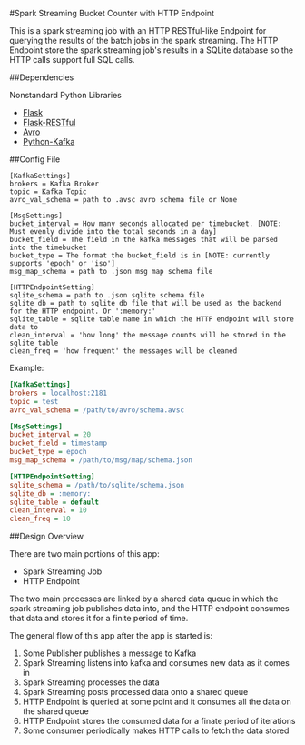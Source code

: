 #Spark Streaming Bucket Counter with HTTP Endpoint

This is a spark streaming job with an HTTP RESTful-like Endpoint for querying the results of the batch jobs in the spark streaming. The HTTP Endpoint store the spark streaming job's results in a SQLite database so the HTTP calls support full SQL calls.

##Dependencies

Nonstandard Python Libraries
- [Flask](http://flask.pocoo.org)
- [Flask-RESTful](https://flask-restful.readthedocs.org/en/0.3.4/)
- [Avro](http://avro.apache.org)
- [Python-Kafka](https://github.com/mumrah/kafka-python)

##Config File

```
[KafkaSettings]
brokers = Kafka Broker 
topic = Kafka Topic
avro_val_schema = path to .avsc avro schema file or None

[MsgSettings]
bucket_interval = How many seconds allocated per timebucket. [NOTE: Must evenly divide into the total seconds in a day]
bucket_field = The field in the kafka messages that will be parsed into the timebucket
bucket_type = The format the bucket_field is in [NOTE: currently supports 'epoch' or 'iso']
msg_map_schema = path to .json msg map schema file

[HTTPEndpointSetting]
sqlite_schema = path to .json sqlite schema file
sqlite_db = path to sqlite db file that will be used as the backend for the HTTP endpoint. Or ':memory:'
sqlite_table = sqlite table name in which the HTTP endpoint will store data to
clean_interval = 'how long' the message counts will be stored in the sqlite table
clean_freq = 'how frequent' the messages will be cleaned
```

Example:
```ini
[KafkaSettings]
brokers = localhost:2181
topic = test
avro_val_schema = /path/to/avro/schema.avsc

[MsgSettings]
bucket_interval = 20
bucket_field = timestamp
bucket_type = epoch
msg_map_schema = /path/to/msg/map/schema.json

[HTTPEndpointSetting]
sqlite_schema = /path/to/sqlite/schema.json
sqlite_db = :memory:
sqlite_table = default
clean_interval = 10
clean_freq = 10


```

##Design Overview

There are two main portions of this app:

- Spark Streaming Job
- HTTP Endpoint

The two main processes are linked by a shared data queue in which the spark streaming job publishes data into, and the HTTP endpoint consumes that data and stores it for a finite period of time.

The general flow of this app after the app is started is:

1. Some Publisher publishes a message to Kafka 
2. Spark Streaming listens into kafka and consumes new data as it comes in
3. Spark Streaming processes the data
4. Spark Streaming posts processed data onto a shared queue
5. HTTP Endpoint is queried at some point and it consumes all the data on the shared queue
6. HTTP Endpoint stores the consumed data for a finate period of iterations
7. Some consumer periodically makes HTTP calls to fetch the data stored

